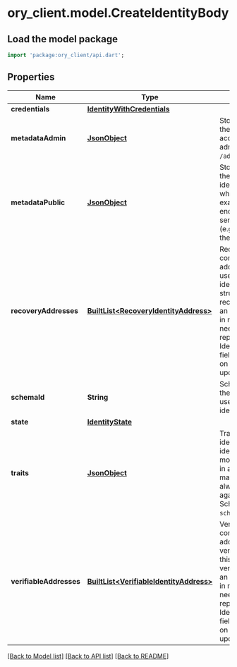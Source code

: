 # ory_client.model.CreateIdentityBody

## Load the model package
```dart
import 'package:ory_client/api.dart';
```

## Properties
Name | Type | Description | Notes
------------ | ------------- | ------------- | -------------
**credentials** | [**IdentityWithCredentials**](IdentityWithCredentials.md) |  | [optional] 
**metadataAdmin** | [**JsonObject**](.md) | Store metadata about the user which is only accessible through admin APIs such as `GET /admin/identities/<id>`. | [optional] 
**metadataPublic** | [**JsonObject**](.md) | Store metadata about the identity which the identity itself can see when calling for example the session endpoint. Do not store sensitive information (e.g. credit score) about the identity in this field. | [optional] 
**recoveryAddresses** | [**BuiltList&lt;RecoveryIdentityAddress&gt;**](RecoveryIdentityAddress.md) | RecoveryAddresses contains all the addresses that can be used to recover an identity.  Use this structure to import recovery addresses for an identity. Please keep in mind that the address needs to be represented in the Identity Schema or this field will be overwritten on the next identity update. | [optional] 
**schemaId** | **String** | SchemaID is the ID of the JSON Schema to be used for validating the identity's traits. | 
**state** | [**IdentityState**](IdentityState.md) |  | [optional] 
**traits** | [**JsonObject**](.md) | Traits represent an identity's traits. The identity is able to create, modify, and delete traits in a self-service manner. The input will always be validated against the JSON Schema defined in `schema_url`. | 
**verifiableAddresses** | [**BuiltList&lt;VerifiableIdentityAddress&gt;**](VerifiableIdentityAddress.md) | VerifiableAddresses contains all the addresses that can be verified by the user.  Use this structure to import verified addresses for an identity. Please keep in mind that the address needs to be represented in the Identity Schema or this field will be overwritten on the next identity update. | [optional] 

[[Back to Model list]](../README.md#documentation-for-models) [[Back to API list]](../README.md#documentation-for-api-endpoints) [[Back to README]](../README.md)


